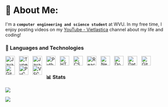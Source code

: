 # 💫 About Me:
I'm a **`computer engineering and science student`** at WVU. In my free time, I enjoy posting videos on my [YouTube - Vietlastica](https://www.youtube.com/@Vietlastica) channel about my life and coding!

### 🧰 Languages and Technologies

  <img align="left" alt="Java" width="30px" style="padding-right:10px;" src="https://cdn.jsdelivr.net/gh/devicons/devicon/icons/java/java-original.svg"/>
  
  <img align="left" alt="TypeScript" width="30px" style="padding-right:10px;" src="https://cdn.jsdelivr.net/gh/devicons/devicon/icons/typescript/typescript-plain.svg" />

  <img align="left" alt="JavaScript" width="30px" style="padding-right:10px;" src="https://cdn.jsdelivr.net/gh/devicons/devicon/icons/javascript/javascript-plain.svg" />

  <img align="left" alt="Python" width="30px" style="padding-right:10px;" src="https://cdn.jsdelivr.net/gh/devicons/devicon/icons/python/python-plain.svg" />
    
  <img align="left" alt="HTML" width="30px" style="padding-right:10px;" src="https://cdn.jsdelivr.net/gh/devicons/devicon/icons/html5/html5-plain.svg" />
    
  <img align="left" alt="CSS" width="30px" style="padding-right:10px;" src="https://cdn.jsdelivr.net/gh/devicons/devicon/icons/css3/css3-plain.svg" />
  
  <img align="left" alt="React" width="30px" style="padding-right:10px;" src="https://cdn.jsdelivr.net/gh/devicons/devicon/icons/react/react-original.svg" />

  <img align="left" alt="Next.js" width="30px" style="padding-right:10px;" src="https://cdn.jsdelivr.net/gh/devicons/devicon/icons/nodejs/nodejs-original.svg" />

  <img align="left" alt="Docker" width="30px" style="padding-right:10px;" src="https://cdn.jsdelivr.net/gh/devicons/devicon@master/icons/docker/docker-original.svg" />

  <img align="left" alt="Databricks Suite" width="30px" style="padding-right:10px;" src="https://github.com/user-attachments/assets/b2b28e0a-77eb-4795-abe4-bc50080f46eb"/>

  <img align="left" alt="Git" width="30px" style="padding-right:10px;" src="https://cdn.jsdelivr.net/gh/devicons/devicon/icons/git/git-original.svg" />
    
  <img align="left" alt="GitHub" width="30px" style="padding-right:10px;" src="https://cdn.jsdelivr.net/gh/devicons/devicon/icons/github/github-original.svg" />
    
  <img align="left" alt="PyCharm" width="30px" style="padding-right:10px;" src="https://cdn.jsdelivr.net/gh/devicons/devicon@master/icons/pycharm/pycharm-original.svg?short_path=17fee95" />

  

  <img align="left" alt="VSCode" width="30px" style="padding-right:10px;" src="https://cdn.jsdelivr.net/gh/devicons/devicon@master/icons/vscode/vscode-original.svg?short_path=b9a5693" />
  <br />


#

### 📊 Stats

![](https://nirzak-streak-stats.vercel.app/?user=BrianCode9&theme=dark&hide_border=false)<br/>


[![](https://visitcount.itsvg.in/api?id=BrianCode9&icon=0&color=0)](https://visitcount.itsvg.in)
